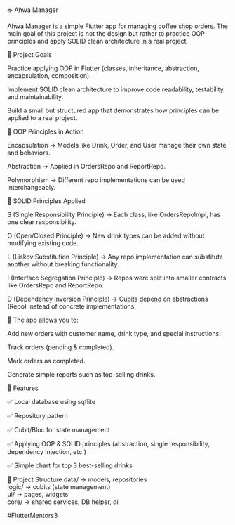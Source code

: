 ☕ Ahwa Manager

Ahwa Manager is a simple Flutter app for managing coffee shop orders.
The main goal of this project is not the design but rather to practice OOP principles and apply SOLID clean architecture in a real project.

🎯 Project Goals

Practice applying OOP in Flutter (classes, inheritance, abstraction, encapsulation, composition).

Implement SOLID clean architecture to improve code readability, testability, and maintainability.

Build a small but structured app that demonstrates how principles can be applied to a real project.

🧩 OOP Principles in Action

Encapsulation → Models like Drink, Order, and User manage their own state and behaviors.

Abstraction → Applied in OrdersRepo and ReportRepo.

Polymorphism → Different repo implementations can be used interchangeably.

🔑 SOLID Principles Applied

S (Single Responsibility Principle) → Each class, like OrdersRepoImpl, has one clear responsibility.

O (Open/Closed Principle) → New drink types can be added without modifying existing code.

L (Liskov Substitution Principle) → Any repo implementation can substitute another without breaking functionality.

I (Interface Segregation Principle) → Repos were split into smaller contracts like OrdersRepo and ReportRepo.

D (Dependency Inversion Principle) → Cubits depend on abstractions (Repo) instead of concrete implementations.

📌 The app allows you to:

Add new orders with customer name, drink type, and special instructions.

Track orders (pending & completed).

Mark orders as completed.

Generate simple reports such as top-selling drinks.

🚀 Features

✅ Local database using sqflite

✅ Repository pattern

✅ Cubit/Bloc for state management

✅ Applying OOP & SOLID principles (abstraction, single responsibility, dependency injection, etc.)

✅ Simple chart for top 3 best-selling drinks

📂 Project Structure
data/   → models, repositories  
logic/  → cubits (state management)  
ui/     → pages, widgets  
core/   → shared services, DB helper, di  



#FlutterMentors3
